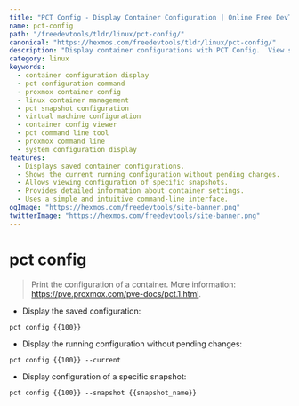 ```yaml
---
title: "PCT Config - Display Container Configuration | Online Free DevTools by Hexmos"
name: pct-config
path: "/freedevtools/tldr/linux/pct-config/"
canonical: "https://hexmos.com/freedevtools/tldr/linux/pct-config/"
description: "Display container configurations with PCT Config.  View saved and running configurations, and access specific snapshot details. Free online tool, no registration required."
category: linux
keywords:
  - container configuration display
  - pct configuration command
  - proxmox container config
  - linux container management
  - pct snapshot configuration
  - virtual machine configuration
  - container config viewer
  - pct command line tool
  - proxmox command line
  - system configuration display
features:
  - Displays saved container configurations.
  - Shows the current running configuration without pending changes.
  - Allows viewing configuration of specific snapshots.
  - Provides detailed information about container settings.
  - Uses a simple and intuitive command-line interface.
ogImage: "https://hexmos.com/freedevtools/site-banner.png"
twitterImage: "https://hexmos.com/freedevtools/site-banner.png"
---
```


# pct config

> Print the configuration of a container.
> More information: <https://pve.proxmox.com/pve-docs/pct.1.html>.

- Display the saved configuration:

`pct config {{100}}`

- Display the running configuration without pending changes:

`pct config {{100}} --current`

- Display configuration of a specific snapshot:

`pct config {{100}} --snapshot {{snapshot_name}}`
